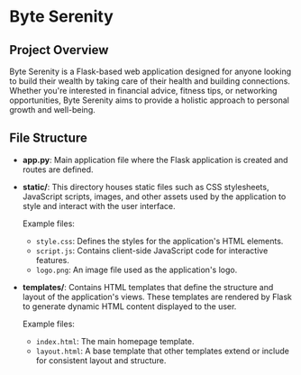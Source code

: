 # Byte Serenity

## Project Overview

Byte Serenity is a Flask-based web application designed for anyone looking to build their wealth by taking care of their health and building connections. Whether you're interested in financial advice, fitness tips, or networking opportunities, Byte Serenity aims to provide a holistic approach to personal growth and well-being.

## File Structure

- **app.py**: Main application file where the Flask application is created and routes are defined.

- **static/**: This directory houses static files such as CSS stylesheets, JavaScript scripts, images, and other assets used by the application to style and interact with the user interface.

  Example files:
  - `style.css`: Defines the styles for the application's HTML elements.
  - `script.js`: Contains client-side JavaScript code for interactive features.
  - `logo.png`: An image file used as the application's logo.

- **templates/**: Contains HTML templates that define the structure and layout of the application's views. These templates are rendered by Flask to generate dynamic HTML content displayed to the user.

  Example files:
  - `index.html`: The main homepage template.
  - `layout.html`: A base template that other templates extend or include for consistent layout and structure.
